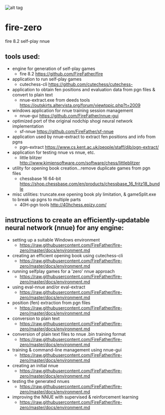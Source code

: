 ![alt tag](https://raw.githubusercontent.com/FireFather/fire-zero/master/bitmaps/nnue-gui.png)

# fire-zero
fire 8.2 self-play nnue

## tools used:

- engine for generation of self-play games
  - fire 8.2 https://github.com/FireFather/fire
- application to run self-play games
  - cutechess-cli https://github.com/cutechess/cutechess- 
- application to obtain fen positions and evaluation data from pgn files & convert to plain text
  - nnue-extract.exe from deeds tools https://outskirts.altervista.org/forum/viewtopic.php?t=2009
- windows application for nnue training session management
  - nnue-gui https://github.com/FireFather/nnue-gui
- optimized port of the original nodchip shogi neural network implementation
  - sf-nnue https://github.com/FireFather/sf-nnue
- application used by nnue-extract to extract fen positions and info from pgns
  - pgn-extract https://www.cs.kent.ac.uk/people/staff/djb/pgn-extract/
- application for testing nnue vs nnue, etc.
  - little blitzer http://www.kimiensoftware.com/software/chess/littleblitzer
- utility for opening book creation...remove duplicate games from pgn files
  - chessbase 16 64-bit https://shop.chessbase.com/en/products/chessbase_16_fritz18_bundle
- misc utilities: truncate.exe opening book ply limitation, & gameSplit.exe to break up pgns to multiple parts
  - 40H-pgn tools http://40hchess.epizy.com/

## instructions to create an efficiently-updatable neural network (nnue) for any engine:
- setting up a suitable Windows environment
  - https://raw.githubusercontent.com/FireFather/fire-zero/master/docs/environment.md
- creating an efficient opening book using cutechess-cli
  - https://raw.githubusercontent.com/FireFather/fire-zero/master/docs/environment.md 
- running selfplay games for a 'zero' nnue approach
  - https://raw.githubusercontent.com/FireFather/fire-zero/master/docs/environment.md
- using eval-nnue and/or eval-extract
  - https://raw.githubusercontent.com/FireFather/fire-zero/master/docs/environment.md
- position (fen) extraction from pgn files
  - https://raw.githubusercontent.com/FireFather/fire-zero/master/docs/environment.md
- conversion to plain text
  - https://raw.githubusercontent.com/FireFather/fire-zero/master/docs/environment.md
- conversion of plain text files to nnue .bin training format
  - https://raw.githubusercontent.com/FireFather/fire-zero/master/docs/environment.md 
- training & command-line management using nnue-gui
  - https://raw.githubusercontent.com/FireFather/fire-zero/master/docs/environment.md 
- creating an initial nnue
  - https://raw.githubusercontent.com/FireFather/fire-zero/master/docs/environment.md
- testing the generated nnues
  - https://raw.githubusercontent.com/FireFather/fire-zero/master/docs/environment.md
- improving the NNUE with supervised & reinforcement learning
  - https://raw.githubusercontent.com/FireFather/fire-zero/master/docs/environment.md

